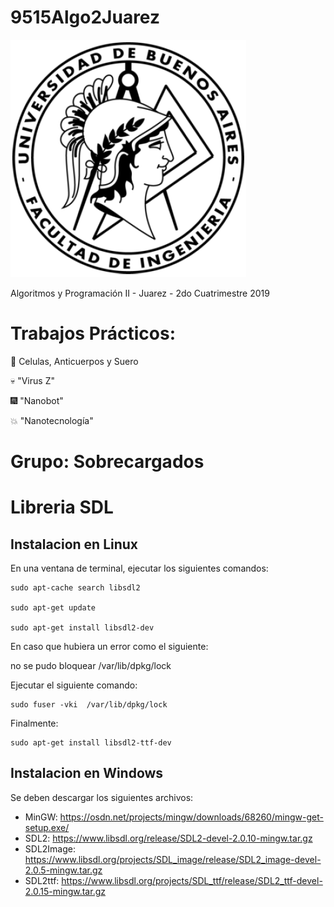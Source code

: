 # 9515Algo2Juarez

![FIUBA](https://raw.githubusercontent.com/joel-perez/9515Algo2Juarez/master/img/logo_fiuba.png)

Algoritmos y Programación II - Juarez - 2do Cuatrimestre 2019

# Trabajos Prácticos:

:microscope: Celulas, Anticuerpos y Suero

:skull: "Virus Z"

:fireworks: "Nanobot"

:collision: "Nanotecnología"
 
# Grupo: Sobrecargados


# Libreria SDL

## Instalacion en Linux

En una ventana de terminal, ejecutar los siguientes comandos:

```
sudo apt-cache search libsdl2

sudo apt-get update

sudo apt-get install libsdl2-dev
```

En caso que hubiera un error como el siguiente:

no se pudo bloquear /var/lib/dpkg/lock

Ejecutar el siguiente comando:

```
sudo fuser -vki  /var/lib/dpkg/lock
```

Finalmente:

```
sudo apt-get install libsdl2-ttf-dev
```

## Instalacion en Windows

Se deben descargar los siguientes archivos:

* MinGW:      https://osdn.net/projects/mingw/downloads/68260/mingw-get-setup.exe/
* SDL2:       https://www.libsdl.org/release/SDL2-devel-2.0.10-mingw.tar.gz
* SDL2Image:  https://www.libsdl.org/projects/SDL_image/release/SDL2_image-devel-2.0.5-mingw.tar.gz
* SDL2ttf:    https://www.libsdl.org/projects/SDL_ttf/release/SDL2_ttf-devel-2.0.15-mingw.tar.gz
